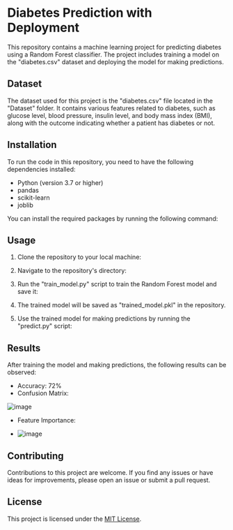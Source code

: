 # Diabetes Prediction with Deployment

This repository contains a machine learning project for predicting diabetes using a Random Forest classifier. The project includes training a model on the "diabetes.csv" dataset and deploying the model for making predictions.

## Dataset

The dataset used for this project is the "diabetes.csv" file located in the "Dataset" folder. It contains various features related to diabetes, such as glucose level, blood pressure, insulin level, and body mass index (BMI), along with the outcome indicating whether a patient has diabetes or not.

## Installation

To run the code in this repository, you need to have the following dependencies installed:

- Python (version 3.7 or higher)
- pandas
- scikit-learn
- joblib

You can install the required packages by running the following command:


## Usage

1. Clone the repository to your local machine:


2. Navigate to the repository's directory:


3. Run the "train_model.py" script to train the Random Forest model and save it:


4. The trained model will be saved as "trained_model.pkl" in the repository.

5. Use the trained model for making predictions by running the "predict.py" script:


## Results

After training the model and making predictions, the following results can be observed:

- Accuracy: 72%
- Confusion Matrix:

![image](https://github.com/niravpatidar37/Diabetes-Prediction-With-deployment/assets/51831628/5d415707-ee76-4838-a544-e80ae210dbff)

- Feature Importance:

- ![image](https://github.com/niravpatidar37/Diabetes-Prediction-With-deployment/assets/51831628/f5583e25-4452-4efb-b56a-e2f9c1b6fda5)


## Contributing

Contributions to this project are welcome. If you find any issues or have ideas for improvements, please open an issue or submit a pull request.

## License

This project is licensed under the [MIT License](LICENSE).

